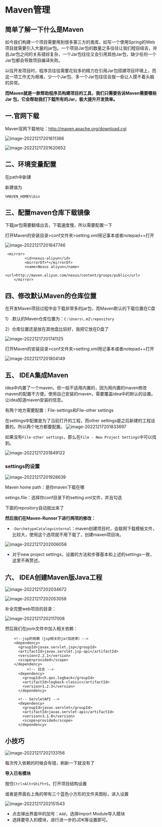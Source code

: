 

# Maven管理

## 简单了解一下什么是Maven

如今我们构建一个项目需要用到很多第三方的类库，如写一个使用Spring的Web项目就需要引入大量的jar包。一个项目Jar包的数量之多往往让我们瞠目结舌，并且Jar包之间的关系错综复杂，一个Jar包往往又会引用其他Jar包，缺少任何一个Jar包都会导致项目编译失败。

以往开发项目时，程序员往往需要花较多的精力在引用Jar包搭建项目环境上，而这一项工作尤为艰难，少一个Jar包、多一个Jar包往往会报一些让人摸不着头脑的异常。

**而Maven就是一款帮助程序员构建项目的工具，我们只需要告诉Maven需要哪些Jar 包，它会帮助我们下载所有的Jar，极大提升开发效率。**

## 一.官网下载

Maven官网下载地址：http://maven.apache.org/download.cgi

![image-20221217201611366](https://raw.githubusercontent.com/195sjin/myBed/master/imagesimage-20221217201611366.png)

![image-20221217201620652](https://raw.githubusercontent.com/195sjin/myBed/master/imagesimage-20221217201620652.png)

## 二、环境变量配置

在path中新建

新建值为
```
%MAVEN_HOME%\bin
```

## 三、配置maven仓库下载镜像

下载jar包需要翻墙出去，下载速度慢，所以需要配置一下

打开Maven的安装目录>conf文件夹>setting.xml用记事本或者notepad++打开

![image-20221217201647746](https://raw.githubusercontent.com/195sjin/myBed/master/imagesimage-20221217201647746.png)

```
 <mirror>
		 <id>nexus-aliyun</id>
		 <mirrorOf>*</mirrorOf>
		 <name>Nexus aliyun</name>
		 <url>http://maven.aliyun.com/nexus/content/groups/public</url>
	</mirror>
```


## 四、修改默认Maven的仓库位置

在开发Maven项目过程中会下载非常多的jar包，而Maven默认的下载位置在C盘

1）.默认的Maven仓库位置为：`C:\Users\.m2\repository`

2）仓库位置还是放在其他盘比较好，我把它放在D盘了

![image-20221217201741125](https://raw.githubusercontent.com/195sjin/myBed/master/imagesimage-20221217201741125.png)

 打开Maven的安装目录>conf文件夹>setting.xml用记事本或者notepad++打开

![image-20221217201804149](https://raw.githubusercontent.com/195sjin/myBed/master/imagesimage-20221217201804149.png)

## 五、 IDEA集成Maven

idea中内置了一个maven，但一般不适用内置的，因为用内置的maven修改maven的配置不方便。使用自己安装的maven，需要覆盖idea中的默认的设置。让idea知道maven安装的信息。

有两个地方需要配置：File-settings和File-other settings

在settings中配置是为了当前打开的工程，而other settings是之后新建的工程设置的。所以两个地方都要配置。
![image-20221217201833697](https://raw.githubusercontent.com/195sjin/myBed/master/imagesimage-20221217201833697.png)

如果没有`File-other settings`，那么在`File - New Project Settings`中可以找到。

![image-20221217201849122](https://raw.githubusercontent.com/195sjin/myBed/master/imagesimage-20221217201849122.png)

### settings的设置

![image-20221217201928639](https://raw.githubusercontent.com/195sjin/myBed/master/imagesimage-20221217201928639.png)

Maven home path：是你maven下载在哪

setings.file：选择你conf目录下的setting.xml文件，并且勾选

下面的repository自动就出来了



**然后我们在Maven-Runner下进行两项的修改：**

- `-DarchetypeCatalog=internal`：maven创建项目时，会联网下载模板文件，比较大，使用这个选项就不用下载了，创建maven项目块。

![image-20221217202006056](https://raw.githubusercontent.com/195sjin/myBed/master/imagesimage-20221217202006056.png)

- 对于new project settings，设置的方法和步骤基本和上述的settings一致，这里不再赘述。

## 六、 IDEA创建Maven版Java工程

![image-20221217202034672](https://raw.githubusercontent.com/195sjin/myBed/master/imagesimage-20221217202034672.png)

![image-20221217202053058](https://raw.githubusercontent.com/195sjin/myBed/master/imagesimage-20221217202053058.png)

补全完整web项目的目录：

![image-20221217202117008](https://raw.githubusercontent.com/195sjin/myBed/master/imagesimage-20221217202117008.png)

然后我们在pom文件中加入相关依赖：

```
    <!--jsp的依赖（jsp相关的jar加进来）-->
    <dependency>
      <groupId>javax.servlet.jsp</groupId>
      <artifactId>javax.servlet.jsp-api</artifactId>
      <version>2.2.1</version>
      <scope>provided</scope>
    </dependency>
          <!-- 日志 -->
      <dependency>
        <groupId>ch.qos.logback</groupId>
        <artifactId>logback-classic</artifactId>
        <version>1.2.3</version>
      </dependency>

      <!-- ServletAPI -->
      <dependency>
        <groupId>javax.servlet</groupId>
        <artifactId>javax.servlet-api</artifactId>
        <version>3.1.0</version>
        <scope>provided</scope>
      </dependency>
```

## 小技巧

![image-20221217202133156](https://raw.githubusercontent.com/195sjin/myBed/master/imagesimage-20221217202133156.png)

每次传入依赖的时候会有错，刷新一下就没有了

**导入已有模块**

按住`Ctrl+Alt+Shift+S`，打开项目结构设置

或者是界面右上角的带有三个蓝色小方形的文件夹图标，进入设置

![image-20221217202151543](https://raw.githubusercontent.com/195sjin/myBed/master/imagesimage-20221217202151543.png)

- 点击弹出界面中的加号：`Add`，选择Import Module导入模块
- 选择要导入的模块，进行进一步的JDK等设置即可。
